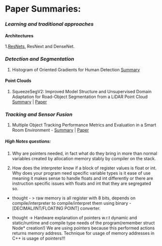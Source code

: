 # Paper Summaries:


### _Learning and traditional approaches_
#### __Architectures__

1.[ResNets](PaperSummaries/deeplearning/resnet.md), ResNext and DenseNet.

### _Detection and Segmentation_

1. Histogram of Oriented Gradients for Human Detection [Summary](PaperSummaries/traditional/HOG_human_detect.md)

#### __Point Clouds__

1. SqueezeSegV2: Improved Model Structure and Unsupervised Domain Adaptation  for  Road-Object  Segmentation  from  a  LiDAR  Point Cloud [Summary](PaperSummaries/deeplearning/squeezesegv2.md) | [Paper](https://arxiv.org/pdf/1809.08495.pdf)


### _Tracking and Sensor Fusion_

1. Multiple Object Tracking Performance Metrics and Evaluation in a Smart Room Environment - [Summary](https://github.com/kartikmadhira1/paperSummaries/blob/master/PaperSummaries/mota.md) | [Paper](https://cvhci.anthropomatik.kit.edu/~stiefel/papers/ECCV2006WorkshopCameraReady.pdf)


##### High Notes questions:

1. Why are pointers needed, in fact what do they bring in more than normal variables created by allocation memory stably by compiler on the stack.

2. How does the interpreter know if a block of register values is float or int. Why does your program need specific variable types is it ease of use meaning it makes sense to handle floats and int differently or there are instruction specific issues with floats and int that they are segregated so.

- thought - > raw memory is all register with 8 bits, depends on compile/interpreter to compile/interpret them using binary - [DECIMAL/INT/FLOATING POINT] converter.

- thought -> Hardware explanation of pointers w.r.t dynamic and static/runtime and compile type needs of the program(remember struct Node* creation!)  We are using pointers because this performed actions returns memory address. Technique for usage of memory addresses in C++ is usage of pointers!!!
